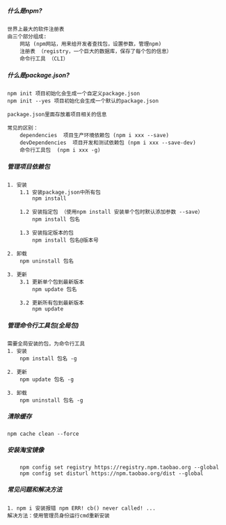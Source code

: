 ##### 什么是npm?
    世界上最大的软件注册表
    由三个部分组成: 
        网站 (npm网站，用来给开发者查找包，设置参数，管理npm)
        注册表 （registry，一个巨大的数据库，保存了每个包的信息）
        命令行工具 （CLI）
   
##### 什么是package.json?
    npm init 项目初始化会生成一个自定义package.json
    npm init --yes 项目初始化会生成一个默认的package.json
    
    package.json里面存放着项目相关的信息
    
    常见的区别：
        dependencies  项目生产环境依赖包 (npm i xxx --save)
        devDependencies  项目开发和测试依赖包 (npm i xxx --save-dev)
        命令行工具包  (npm i xxx -g)
    
##### 管理项目依赖包
    1. 安装
        1.1 安装package.json中所有包
            npm install 
            
        1.2 安装指定包 （使用npm install 安装单个包时默认添加参数 --save）
            npm install 包名
            
        1.3 安装指定版本的包
            npm install 包名@版本号
        
    2. 卸载
        npm uninstall 包名
    
    3. 更新
        3.1 更新单个包到最新版本
            npm update 包名
            
        3.2 更新所有包到最新版本
            npm update
  
##### 管理命令行工具包(全局包)
    需要全局安装的包，为命令行工具
    1. 安装
        npm install 包名 -g
        
    2. 更新
        npm update 包名 -g
        
    3. 卸载
        npm uninstall 包名 -g
        
##### 清除缓存
    npm cache clean --force
    
##### 安装淘宝镜像
        npm config set registry https://registry.npm.taobao.org --global
        npm config set disturl https://npm.taobao.org/dist --global
        
##### 常见问题和解决方法
    1. npm i 安装报错 npm ERR! cb() never called! ...
    解决方法：使用管理员身份运行cmd重新安装
    
    
    
    